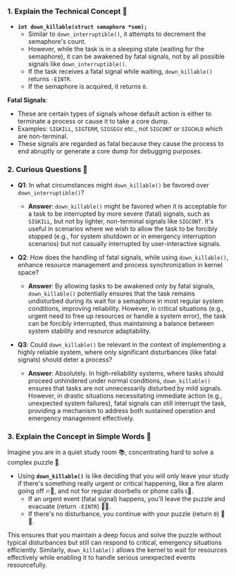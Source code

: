 ### 1. Explain the Technical Concept 📘

- **`int down_killable(struct semaphore *sem);`**
  - Similar to `down_interruptible()`, it attempts to decrement the semaphore's count.
  - However, while the task is in a sleeping state (waiting for the semaphore), it can be awakened by fatal signals, not by all possible signals like `down_interruptible()`.
  - If the task receives a fatal signal while waiting, `down_killable()` returns `-EINTR`.
  - If the semaphore is acquired, it returns `0`.

**Fatal Signals**:
- These are certain types of signals whose default action is either to terminate a process or cause it to take a core dump.
- Examples: `SIGKILL`, `SIGTERM`, `SIGSEGV` etc., not `SIGCONT` or `SIGCHLD` which are non-terminal.
- These signals are regarded as fatal because they cause the process to end abruptly or generate a core dump for debugging purposes.

### 2. Curious Questions 🧐

- **Q1**: In what circumstances might `down_killable()` be favored over `down_interruptible()`?
  - **Answer**: `down_killable()` might be favored when it is acceptable for a task to be interrupted by more severe (fatal) signals, such as `SIGKILL`, but not by lighter, non-terminal signals like `SIGCONT`. It's useful in scenarios where we wish to allow the task to be forcibly stopped (e.g., for system shutdown or in emergency interruption scenarios) but not casually interrupted by user-interactive signals.

- **Q2**: How does the handling of fatal signals, while using `down_killable()`, enhance resource management and process synchronization in kernel space?
  - **Answer**: By allowing tasks to be awakened only by fatal signals, `down_killable()` potentially ensures that the task remains undisturbed during its wait for a semaphore in most regular system conditions, improving reliability. However, in critical situations (e.g., urgent need to free up resources or handle a system error), the task can be forcibly interrupted, thus maintaining a balance between system stability and resource adaptability.

- **Q3**: Could `down_killable()` be relevant in the context of implementing a highly reliable system, where only significant disturbances (like fatal signals) should deter a process?
  - **Answer**: Absolutely. In high-reliability systems, where tasks should proceed unhindered under normal conditions, `down_killable()` ensures that tasks are not unnecessarily disturbed by mild signals. However, in drastic situations necessitating immediate action (e.g., unexpected system failures), fatal signals can still interrupt the task, providing a mechanism to address both sustained operation and emergency management effectively.

### 3. Explain the Concept in Simple Words 🍭

Imagine you are in a quiet study room 📚, concentrating hard to solve a complex puzzle 🧩. 

- Using **`down_killable()`** is like deciding that you will only leave your study if there's something really urgent or critical happening, like a fire alarm going off 🔥🚨, and not for regular doorbells or phone calls 📞🚪. 
  - If an urgent event (fatal signal) happens, you'll leave the puzzle and evacuate (return `-EINTR`) 🏃‍♂️.
  - If there's no disturbance, you continue with your puzzle (return `0`) 🧠🧩.

This ensures that you maintain a deep focus and solve the puzzle without typical disturbances but still can respond to critical, emergency situations efficiently. Similarly, `down_killable()` allows the kernel to wait for resources effectively while enabling it to handle serious unexpected events resourcefully.
